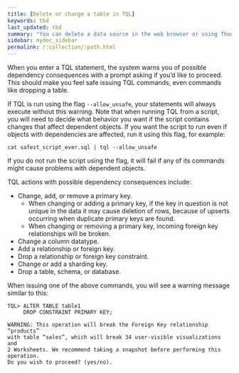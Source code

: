 ```yaml
---
title: [Delete or change a table in TQL]
keywords: tbd
last_updated: tbd
summary: "You can delete a data source in the web browser or using ThoughtSpot SQL Command Line (TQL)."
sidebar: mydoc_sidebar
permalink: /:collection/:path.html
---
```

When you enter a TQL statement, the system warns you of possible dependency
consequences with a prompt asking if you’d like to proceed. This should make you
feel safe issuing TQL commands, even commands like dropping a table.

If TQL is run using the flag `--allow_unsafe`, your statements will always
execute without this warning. Note that when running TQL from a script, you will
need to decide what behavior you want if the script contains changes that affect
dependent objects. If you want the script to run even if objects with
dependencies are affected, run it using this flag, for example:

```
cat safest_script_ever.sql | tql --allow_unsafe
```

If you do not run the script using the flag, it will fail if any of its commands
might cause problems with dependent objects.

TQL actions with possible dependency consequences include:

-   Change, add, or remove a primary key.
    -   When changing or adding a primary key, if the key in question is not unique in the data it may cause deletion of rows, because of upserts occurring when duplicate primary keys are found.
    -   When changing or removing a primary key, incoming foreign key relationships will be broken.
-   Change a column datatype.
-   Add a relationship or foreign key.
-   Drop a relationship or foreign key constraint.
-   Change or add a sharding key.
-   Drop a table, schema, or database.

When issuing one of the above commands, you will see a warning message similar to this:

```
TQL> ALTER TABLE table1
     DROP CONSTRAINT PRIMARY KEY;

WARNING: This operation will break the Foreign Key relationship “products”
with table “sales”, which will break 34 user-visible visualizations and
2 Worksheets. We recommend taking a snapshot before performing this operation.
Do you wish to proceed? (yes/no).
```
